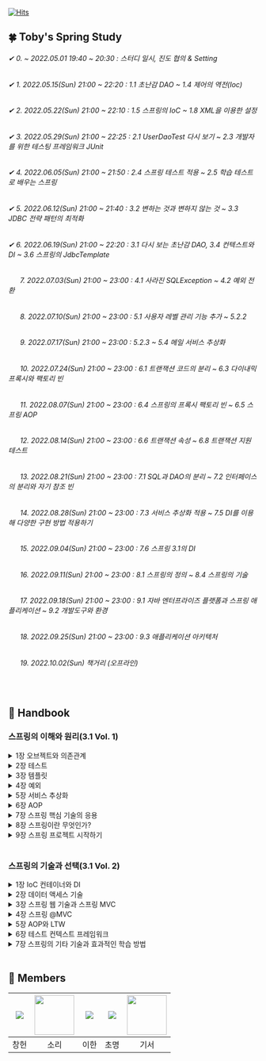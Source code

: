[![Hits](https://hits.seeyoufarm.com/api/count/incr/badge.svg?url=https://github.com/TobySpringStudy/SpringStudy&count_bg=%233DBCC8&title_bg=%23555555&icon=&icon_color=%23E7E7E7&title=hits&edge_flat=false)](https://hits.seeyoufarm.com)

## 🍀 Toby's Spring Study
###### ✔  0. ~ 2022.05.01 19:40 ~ 20:30 : 스터디 일시, 진도 협의 & Setting
###### ✔  1️. 2022.05.15(Sun) 21:00 ~ 22:20 : 1.1 초난감 DAO ~ 1.4 제어의 역전(Ioc)
###### ✔  2. 2022.05.22(Sun) 21:00 ~ 22:10 : 1.5 스프링의 IoC ~ 1.8 XML을 이용한 설정
###### ✔  3. 2022.05.29(Sun) 21:00 ~ 22:25 : 2.1 UserDaoTest 다시 보기 ~ 2.3 개발자를 위한 테스팅 프레임워크 JUnit
###### ✔  4. 2022.06.05(Sun) 21:00 ~ 21:50 : 2.4 스프링 테스트 적용 ~ 2.5 학습 테스트로 배우는 스프링
###### ✔  5. 2022.06.12(Sun) 21:00 ~ 21:40 : 3.2 변하는 것과 변하지 않는 것 ~ 3.3 JDBC 전략 패턴의 최적화
###### ✔  6. 2022.06.19(Sun) 21:00 ~ 22:20 : 3.1 다시 보는 초난감 DAO, 3.4 컨텍스트와 DI ~ 3.6 스프링의 JdbcTemplate
###### &nbsp;&nbsp;&nbsp;&nbsp;&nbsp; 7. 2022.07.03(Sun) 21:00 ~ 23:00 : 4.1 사라진 SQLException ~ 4.2 예외 전환
###### &nbsp;&nbsp;&nbsp;&nbsp;&nbsp; 8. 2022.07.10(Sun) 21:00 ~ 23:00 : 5.1 사용자 레벨 관리 기능 추가 ~ 5.2.2
###### &nbsp;&nbsp;&nbsp;&nbsp;&nbsp; 9. 2022.07.17(Sun) 21:00 ~ 23:00 : 5.2.3 ~ 5.4 메일 서비스 추상화
###### &nbsp;&nbsp;&nbsp;&nbsp;&nbsp; 10. 2022.07.24(Sun) 21:00 ~ 23:00 : 6.1 트랜잭션 코드의 분리 ~ 6.3 다이내믹 프록시와 팩토리 빈
###### &nbsp;&nbsp;&nbsp;&nbsp;&nbsp; 11. 2022.08.07(Sun) 21:00 ~ 23:00 : 6.4 스프링의 프록시 팩토리 빈 ~ 6.5 스프링 AOP
###### &nbsp;&nbsp;&nbsp;&nbsp;&nbsp; 1️2. 2022.08.14(Sun) 21:00 ~ 23:00 : 6.6 트랜잭션 속성 ~ 6.8 트랜잭션 지원 테스트
###### &nbsp;&nbsp;&nbsp;&nbsp;&nbsp; 1️3. 2022.08.21(Sun) 21:00 ~ 23:00 : 7.1 SQL과 DAO의 분리 ~ 7.2 인터페이스의 분리와 자기 참조 빈
###### &nbsp;&nbsp;&nbsp;&nbsp;&nbsp; 1️4. 2022.08.28(Sun) 21:00 ~ 23:00 : 7.3 서비스 추상화 적용 ~ 7.5 DI를 이용해 다양한 구현 방법 적용하기
###### &nbsp;&nbsp;&nbsp;&nbsp;&nbsp; 1️5. 2022.09.04(Sun) 21:00 ~ 23:00 : 7.6 스프링 3.1의 DI
###### &nbsp;&nbsp;&nbsp;&nbsp;&nbsp; 1️6. 2022.09.11(Sun) 21:00 ~ 23:00 : 8.1 스프링의 정의 ~ 8.4 스프링의 기술
###### &nbsp;&nbsp;&nbsp;&nbsp;&nbsp; 1️7. 2022.09.18(Sun) 21:00 ~ 23:00 : 9.1 자바 엔터프라이즈 플랫폼과 스프링 애플리케이션 ~ 9.2 개발도구와 환경
###### &nbsp;&nbsp;&nbsp;&nbsp;&nbsp; 1️8. 2022.09.25(Sun) 21:00 ~ 23:00 : 9.3 애플리케이션 아키텍처
###### &nbsp;&nbsp;&nbsp;&nbsp;&nbsp; 1️9. 2022.10.02(Sun) 책거리 (오프라인)
<br/>  
  
## 🍊 Handbook  

### 스프링의 이해와 원리(3.1 Vol. 1)  
<details>
<summary>1장 오브젝트와 의존관계</summary>
<div markdown="1">       
  
  - [1.1 초난감 DAO(선우)](./handbook/Vol.1/01/1.1%20초난감%20DAO.md)  
  - [1.2 DAO의 분리(선우)](./handbook/Vol.1/01/1.2%20DAO의%20분리.md)  
  - [1.3 DAO의 확장(민지)](./handbook/Vol.1/01/1.3%20DAO의%20확장.md)  
  - [1.4 제어의 역전 IoC(민지)](./handbook/Vol.1/01/1.4%20제어의%20역전.md)  
  - [1.5 스프링의 IoC(기서)](./handbook/Vol.1/01/1.5%20스프링의%20IoC.md)  
  - [1.6 싱글톤 레지스트리와 오브젝트 스코프(기서)](./handbook/Vol.1/01/1.6%20싱글톤%20레지스트리와%20오브젝트%20스코프.md)  
  - [1.7 의존관계 주입 DI(지호)](./handbook/Vol.1/01/1.7%20의존관계%20주입%20DI.md)  
  - [1.8 XML을 이용한 설정(지호)](./handbook/Vol.1/01/1.8%20XML을%20이용한%20설정.md)  
  
</div>
</details>

<details>
<summary>2장 테스트</summary>
<div markdown="1">       
  
  - [2.1 UserDaoTest 다시 보기(초명)](./handbook/Vol.1/02/2.1%20UserDaoTest%20다시%20보기.md)  
  - [2.2 UserDaoTest 개선(초명)](./handbook/Vol.1/02/2.2%20UserDaoTest%20개선.md)  
  - [2.3 개발자를 위한 테스팅 프레임워크 JUnit(창헌)](./handbook/Vol.1/02/2.3%20개발자를%20위한%20테스팅%20프레임워크%20JUnit.md)  
  - [2.4 스프링 테스트 적용(창헌)](./handbook/Vol.1/02/2.4%20스프링%20테스트%20적용.md)  
  - [2.5 학습 테스트로 배우는 스프링(경욱)](./handbook/Vol.1/02/2.5%20학습%20테스트로%20배우는%20스프링.md)  
  
</div>
</details>

<details>
<summary>3장 템플릿</summary>
<div markdown="1">       
  
  - [3.1 다시 보는 초난감 DAO(경욱)](./handbook/Vol.1/03/3.1%20다시%20보는%20초난감%20DAO.md)  
  - [3.2 변하는 것과 변하지 않는 것(소리)](./handbook/Vol.1/03/3.2%20변하는%20것과%20변하지%20않는%20것.md)  
  - [3.3 JDBC 전략 패턴의 최적화(소리)](./handbook/Vol.1/03/3.3%20JDBC%20전략%20패턴의%20최적화.md)  
  - [3.4 컨텍스트와 DI(이한)](./handbook/Vol.1/03/3.4%20컨텍스트와%20DI.md)  
  - [3.5 템플릿과 콜백(이한)](./handbook/Vol.1/03/3.5%20템플릿과%20콜백.md)  
  - [3.6 스프링의 JdbcTemplate()](./handbook/Vol.1/03/3.6%20스프링의%20JdbcTemplate.md)  
  
</div>
</details>
  
<details>
<summary>4장 예외</summary>
<div markdown="1">       
  
  - [4.1 사라진 SQLException(선우)](./handbook/Vol.1/04/4.1%20사라진%20SQLException.md)  
  - [4.2 예외 전환(기서)](./handbook/Vol.1/04/4.2%20예외%20전환.md)  
  
</div>
</details>

<details>
<summary>5장 서비스 추상화</summary>
<div markdown="1">       
  
  - [5.1 사용자 레벨 관리 기능 추가(기서)](./handbook/Vol.1/05/5.1%20사용자%20레벨%20관리%20기능%20추가.md)  
  - [5.2 트랜잭션 서비스 추상화(지호)](./handbook/Vol.1/05/5.2%20트랜잭션%20서비스%20추상화.md)  
  - [5.3 서비스 추상화와 단일 책임 원칙(지호)](./handbook/Vol.1/05/5.3%20서비스%20추상화와%20단일%20책임%20원칙.md)  
  - [5.4 메일 서비스 추상화(초명)](./handbook/Vol.1/05/5.4%20메일%20서비스%20추상화.md)  
  
</div>
</details>

<details>
<summary>6장 AOP</summary>
<div markdown="1">       
  
  - [6.1 트랜잭션 코드의 분리(초명)](./handbook/Vol.1/06/6.1%20트랜잭션%20코드의%20분리.md)  
  - [6.2 고립된 단위 테스트(창헌)](./handbook/Vol.1/06/6.2%20고립된%20단위%20테스트.md)  
  - [6.3 다이내믹 프록시와 팩토리 빈(창헌)](./handbook/Vol.1/06/6.3%20다이내믹%20프록시와%20팩토리%20빈.md)  
  - [6.4 스프링의 프록시 팩토리 빈(경욱)](./handbook/Vol.1/06/6.4%20스프링의%20프록시%20팩토리%20빈.md)  
  - [6.5 스프링 AOP(경욱)](./handbook/Vol.1/06/6.5%20스프링%20AOP.md)  
  - [6.6 트랜잭션 속성(소리)](./handbook/Vol.1/06/6.6%20트랜잭션%20속성.md)  
  - [6.7 애노테이션 트랜잭션 속성과 포인트컷(소리)](./handbook/Vol.1/06/6.7%20애노테이션%20속성과%20포인트컷.md)  
  - [6.8 트랜잭션 지원 테스트(이한)](./handbook/Vol.1/06/6.8%20트랜잭션%20지원%20테스트.md)  
  
</div>
</details>

<details>
<summary>7장 스프링 핵심 기술의 응용</summary>
<div markdown="1">       
  
  - [7.1 SQL과 DAO의 분리(이한)](./handbook/Vol.1/07/7.1%20SQL과%20DAO의%20분리.md)  
  - [7.2 인터페이스의 분리와 자기 참조 빈(선우)](./handbook/Vol.1/07/7.2%20인터페이스의%20분리와%20자기%20참조%20빈.md)  
  - [7.3 서비스 추상화 적용(선우)](./handbook/Vol.1/07/7.3%20서비스%20추상화%20적용.md)  
  - [7.4 인터페이스 상속을 통한 안전한 기능확장(기서)](./handbook/Vol.1/07/7.4%20인터페이스%20상속을%20통한%20안전한%20기능확장.md)  
  - [7.5 DI를 이용해 다양한 구현 방법 적용하기(기서)](./handbook/Vol.1/07/7.5%20%DI를%20이용해%20다양한%20구현%20방법%20적용하기.md)  
  - [7.6 스프링 3.1의 DI(지호)](./handbook/Vol.1/07/7.6%20스프링%203.1의%20.md)  
  
</div>
</details>

<details> 
<summary>8장 스프링이란 무엇인가?</summary>
<div markdown="1">       
  
  - [8.1 스프링의 정의(지호)](./handbook/Vol.1/08/8.1%20스프링의%20정의.md)  
  - [8.2 스프링의 목적(초명)](./handbook/Vol.1/08/8.2%20스프링의%20목적.md)  
  - [8.3 POJO 프로그래밍(초명)](./handbook/Vol.1/08/8.3%20POJO%20프로그래밍.md)  
  - [8.4 스프링의 기술(창헌)](./handbook/Vol.1/08/8.4%20스프링의%20기술.md)  
  
</div>
</details>

<details>  
<summary>9장 스프링 프로젝트 시작하기</summary>
<div markdown="1">       
  
  - [9.1 자바 엔터프라이즈 플랫폼과 스프링 애플리케이션(창헌)](./handbook/Vol.1/09/9.1%20자바%20엔터프라이즈%20플랫폼과%20스프링%20애플리케이션.md)  
  - [9.2 개발도구와 환경(경욱)](./handbook/Vol.1/09/9.2%20개발도구와%20환경.md)  
  - [9.3 애플리케이션 아키텍처(경욱)](./handbook/Vol.1/09/9.3%20애플리케이션%20아키텍처.md)  
  
</div>
</details>
<br/>  

### 스프링의 기술과 선택(3.1 Vol. 2)  
<details>
<summary>1장 IoC 컨테이너와 DI</summary>
<div markdown="1">       
  
  - [1.1 IoC 컨테이너: 빈 팩토리와 애플리케이션 컨텍스트](./handbook/Vol.2/01/1.1%20IoC컨테이너%20빈팩토리와%20애플리케이션%20컨텍스트.md)  
  - [1.2 IOC, DI를 위한 빈 설정 메타정보 작성](./handbook/Vol.2/01/1.2%20IOC,%20DI를%20위한%20빈%20설정%20메타정보%20작성.md)  
  - [1.3 프로토타입과 스코프](./handbook/Vol.2/01/1.3%20프로토타입과%20스코프.md)  
  - [1.4 기타 빈 설정 메타정보](./handbook/Vol.2/01/1.4%20기타%20빈%20설정%20메타정보.md)  
  - [1.5 스프링 3.1의 IOC 컨테이너와 DI](./handbook/Vol.2/01/1.5%20스프링%203.1의%20IOC%20컨테이너와%20DI.md)  
  
</div>
</details>

<details>
<summary>2장 데이터 액세스 기술</summary>
<div markdown="1">       
  
  - [2.1 공통 개념](./handbook/Vol.2/02/2.1%20공통%20개념.md)  
  - [2.2 JDBC](./handbook/Vol.2/02/2.2%20JDBC.md)  
  - [2.3 iBatis SqlMaps](./handbook/Vol.2/02/2.3%20iBatis%20SqlMaps.md)  
  - [2.4 JPA](./handbook/Vol.2/02/2.4%20JPA.md)  
  - [2.5 하이버네이트](./handbook/Vol.2/02/2.5%20하이버네이트.md)  
  - [2.6 트랜잭션](./handbook/Vol.2/02/2.6%20트랜잭션.md)  
  - [2.7 스프링 3.1의 데이터 액세스 기술](./handbook/Vol.2/02/2.7%20스프링%203.1의%20데이터%20액세스%20기술.md)  
  
</div>
</details>

<details>
<summary>3장 스프링 웹 기술과 스프링 MVC</summary>
<div markdown="1">       
  
  - [3.1 스프링의 웹 프레젠테이션 계층 기술](./handbook/Vol.2/03/3.1%20스프링의%20웹%20프레젠테이션%20계층%20기술.md)  
  - [3.2 스프링 웹 어플리케이션 환경 구성](./handbook/Vol.2/03/3.2%20스프링%20웹%20어플리케이션%20환경%20구성.md) 
  - [3.3 컨트롤러](./handbook/Vol.2/03/3.3%20컨트롤러.md) 
  - [3.4 뷰](./handbook/Vol.2/03/3.4%20뷰.md) 
  - [3.5 기타 전략](./handbook/Vol.2/03/3.5%20기타%20전략.md) 
  - [3.6 스프링 3.1의 MVC](./handbook/Vol.2/03/3.6%20스프링%203.1의%20MVC.md) 
  
</div>
</details>
  
<details>
<summary>4장 스프링 @MVC</summary>
<div markdown="1">       
  
  - [4.1 @REQUESTMAPPING 핸들러 매핑](./handbook/Vol.2/04/4.1%20@REQUESTMAPPING%20핸들러%20매핑.md)  
  - [4.2 @Controller](./handbook/Vol.2/04/4.2%20@Controller.md)  
  - [4.3 모델 바인딩과 검증](./handbook/Vol.2/04/4.3%20모델%20바인딩과%20검증.md)  
  - [4.4 JSP 뷰와 form 태그](./handbook/Vol.2/04/4.4%20JSP%20뷰와%20form%20태그.md)  
  - [4.5 메시지 컨버터와 AJAX](./handbook/Vol.2/04/4.5%20메시지%20컨버터와%20AJAX.md)  
  - [4.6 MVC 네임스페이스](./handbook/Vol.2/04/4.6%20MVC%20네임스페이스.md)  
  - [4.7 @MVC 확장 포인트](./handbook/Vol.2/04/4.7%20@MVC%20확장%20포인트.md)  
  - [4.8 URL과 리소스 관리](./handbook/Vol.2/04/4.8%20URL과%20리소스%20관리.md)  
  - [4.9 스프링 3.1의 @MVC](./handbook/Vol.2/04/4.9%20스프링%203.1의%20@MVC.md)  
  
</div>
</details>

<details>
<summary>5장 AOP와 LTW</summary>
<div markdown="1">       
  
  - [5.1 애스펙트 AOP](./handbook/Vol.2/05/5.1%20애스펙트%20AOP.md)  
  - [5.2 AspectJ와 @Configurable](./handbook/Vol.2/05/5.2%20AspectJ와%20@Configurable.md)  
  - [5.3 로드타임 위버(LTW)](./handbook/Vol.2/05/5.3%20로드타임%20위버(LTW).md)  
  - [5.4 스프링 3.1의 AOP와 LTW](./handbook/Vol.2/05/5.4%20스프링%203.1의%20AOP와%20LTW.md)  
  
</div>
</details>

<details>
<summary>6장 테스트 컨텍스트 프레임워크</summary>
<div markdown="1">       
  
  - [6.1 테스트 컨텍스트 프레임워크](./handbook/Vol.2/06/6.1%20테스트%20컨텍스트%20프레임워크.md)  
  - [6.2 트랜잭션 지원 테스트](./handbook/Vol.2/06/6.2%20트랜잭션%20지원%20테스트.md)  
  - [6.3 스프링 3.1의 컨텍스트 테스트 프레임워크](./handbook/Vol.2/06/6.3%20스프링%203.1의%20컨텍스트%20테스트%20프레임워크.md)  
  
</div>
</details>

<details>
<summary>7장 스프링의 기타 기술과 효과적인 학습 방법</summary>
<div markdown="1">       
  
  - [7.1 스프링 기술과 API를 효과적으로 학습하는 방법](./handbook/Vol.2/07/7.1%20스프링%20기술과%20API를%20효과적으로%20학습하는%20방법.md)  
  - [7.2 IOC 컨테이너 DI](./handbook/Vol.2/07/7.2%20IOC%20컨테이너%20DI.md)  
  - [7.3 SpEL](./handbook/Vol.2/07/7.3%20SpEL.md)  
  - [7.4 OXM](./handbook/Vol.2/07/7.4%20OXM.md)  
  - [7.5 리모팅과 웹 서비스, EJB](./handbook/Vol.2/07/7.5%20리모팅과%20웹%20서비스,%20EJB.md)  
  - [7.6 태스크 실행과 스케줄링](./handbook/Vol.2/07/7.6%20태스크%20실행과%20스케줄링.md)  
  - [7.7 캐시 추상화 스프링 3.1](./handbook/Vol.2/07/7.7%20캐시%20추상화%20스프링%203.1.md)  
  - [7.8 @Enable 애노테이션을 이용한 빈 설정정보 모듈화](./handbook/Vol.2/07/7.8%20@Enable%20애노테이션을%20이용한%20빈%20설정정보%20모듈화.md)  
  
</div>
</details>
<br/>  
  
## 🥝 Members  

|[![](https://github.com/leechun1095.png?size=80)](https://github.com/leechun1095)|[<img src="https://github.com/thfl868.png" width="80">](https://github.com/thfl868) |[![](https://github.com/tpleehan.png?size=80)](https://github.com/tpleehan) |[![](https://github.com/DanielYY95.png?size=80)](https://github.com/DanielYY95)|[<img src="https://github.com/rlarltj.png" width="80">](https://github.com/rlarltj)|  
|:---:|:---:|:---:|:---:|:---:|
| 창헌 | 소리 | 이한 | 초명 | 기서 |  

